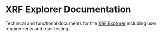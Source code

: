 # XRF Explorer Documentation
Technical and functional documents for the [XRF Explorer](https://github.com/olive-groves/xrf-explorer) including user requirements and user testing.
